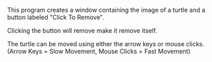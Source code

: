 This program creates a window containing the image of a turtle and a button labeled "Click To Remove".

Clicking the button will remove make it remove itself.

The turtle can be moved using either the arrow keys or mouse clicks.
(Arrow Keys = Slow Movement, Mouse Clicks = Fast Movement)
